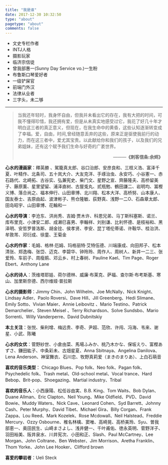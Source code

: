 ```yaml
---
title: "我是谁"
date: 2017-12-30 10:32:50
type: "about"
pagetype: "about"
comments: false
---
```

- 文史专栏作者
- INTJ人格
- 摄影玩家
- 临济宗信徒
- 曾我部惠一(Sunny Day Service vo.)一生粉
- 布鲁斯口琴爱好者
- 一级铲屎官
- 前端门外汉
- 法律从业者
- 三字头，未二够

---
>当我还年轻时，我身怀自由，但我并未看出它的存在，我有大把的时间，可我不懂得珍惜，我还拥有爱，但是从未真实地感受过它，我花了好几十年才明白这三者的真正意义，但现在，在我生命中的黄昏，这些认知逐渐转变成了幸福。爱，自由，时间,曾经随意丢弃的这些，原来正是驱使我前行的动力，而在这三者中，爱尤其宝贵。以此献给你和我们的孩子，以及我们的兄弟姐妹，还有这个赋予我们生命与好奇的广袤世界。
>
><p align="right">———<b>《刺客信条:余烬》</b></p>

**心水的漫画家**：釋英勝 、駕籠真太郎、谷口治郎、安彦良和、三枝义浩、富泽千夏、叶精作、北条司、五十岚大介、大友克洋、手琢治虫、永安巧、小谷憲一、赤石路代、北崎拓、古谷实、弘兼宪史、柴门文、星野之宣、齊藤隆夫、高桥留美子、藤原薰、星里望留、浦泽直树、古屋兎丸、贰瓶勉、鶴田謙二、岩明均、冨樫义博、落合尚之、福本伸行、山田章博、北川翔、松本大洋、高桥努、山本康人、国友泰士、吉原由起、波津彬子、熊仓隆敏、荻野真、浅野一二O、石森章太郎、田岛昭宇、山田章博、花輪和一

**心水的导演**：李沧东、洪尚秀、吉姆·贾木许、科恩兄弟、马丁斯科塞斯、诺兰、库布里克、小津安二郎、成濑巳喜男、李翰祥、刘别谦、比利怀德、是枝裕和、黑泽明、安哲罗普洛斯、胡金铨、侯孝贤、李安、昆丁塔伦蒂诺、许鞍华、桂治洪、牟敦芾、邓衍成、徐童、王菊金

**心水的作家**：毛姆、格林·厄姆、玛格丽特·艾特伍德、川端康成、向田邦子、松本清张、郑逸梅、张岱、迈克、李碧华、钟玲玲、周作人、周树人、新井一二三、张爱玲、车前子、周瘦鹃、邓云乡、村上春树、Pauline Kael、Tim Page、Roger Ebert、Anthony Lane

**心水的诗人**：茨维塔耶娃、荷尔德林、威廉·布莱克、萨福、查尔斯·布考斯基、寒山、加里斯奈德、西尔维娅·普拉斯

**心水的摄影师**：Jimmy Chin、John Wilhelm、Joe McNally、Nick Knight、Lindsay Adler、Paolo Roversi、Dave Hill、Jill Greenberg、Hedi Slimane、Emily Sotto、Vivian Maier、Annie Leibovitz 、Mario Testino、Patrick Demarchelier、Steven Meisel 、Terry Richardson、Solve Sundsbo、Mario Sorrenti、Willy Vanderperre、David Dubnitskiy

**本土关注**：张悦、柴利增、梅远贵、李奇、尹超、范欣、许闯、冯海、韦来、谢星、小武、陈曦

**心水的女优**：菅野紗世、小倉由菜、馬場ふみか、桃乃木かな、保坂えり、富樫あずさ、鎌田紘子、中条彩未、古畑星夏、Anna Sbitnaya、Angelina Danilova、Lena Anderson、神室舞衣、石川恋、牧野真莉爱（まきのまりあ）、上白石萌音

**喜欢的音乐类型**：
Chicago Blues、Pop folk、Neo folk、Pagan folk、Psychedelic folk、Trash metal、Old-school metal、Vocal trance、Hard Bebop、Brit-pop、Shoegazing、Martial industry、Tribal

**喜欢的音乐人**：小西康陽、松任谷由実、B.B. King、Tom Waits、Bob Dylan、Duane Allman、Eric Clapton、Neil Young、Mike Oldfield、PVD、David Bowie、Muddy Waters、Nick Cave、Leonard Cohen、Syd Barrett、Johnny Cash、Peter Murphy、David Tibet、Michael Gira、Billy Corgan、Frank Zappa、Lou Reed、Mark Kozelek、Rose Mcdowall、Neil Halstead、Freddie Mercury、Ozzy Osbourne、椎名林檎、窦唯、高崎晃、高桥美玲、Syu、曽我部恵一、奥田民生、山崎まさよし、浅井健一、千叶甫佑、徳永英明、菅野洋子、羽田裕美、阪井泉水、川井宪次、小田和正、Slash、Paul McCartney、Lee Morgan、John Coltrane、Ben Webster、Jim Morrison、Aretha Franklin、Thom Yorke、John Lee Hooker、Clifford brown

**喜爱的攀岩者**：Ueli Steck
